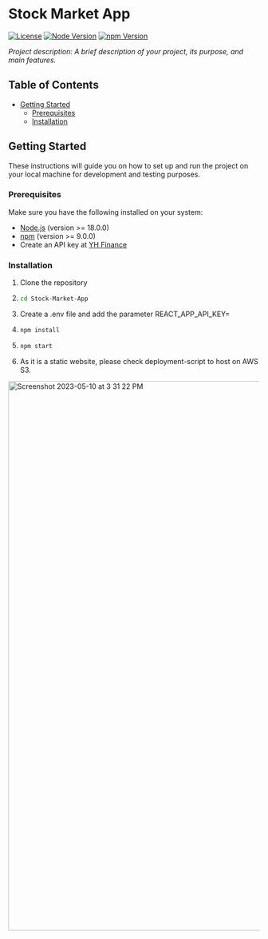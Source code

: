 # Stock Market App

[![License](https://img.shields.io/badge/License-MIT-green.svg)](https://opensource.org/licenses/MIT)
[![Node Version](https://img.shields.io/badge/node-%3E%3D%2018.0.0-brightgreen)](https://nodejs.org/en/)
[![npm Version](https://img.shields.io/badge/npm-%3E%3D%209.0.0-blue)](https://www.npmjs.com/)

_Project description: A brief description of your project, its purpose, and main features._

## Table of Contents

- [Getting Started](#getting-started)
  - [Prerequisites](#prerequisites)
  - [Installation](#installation)

## Getting Started

These instructions will guide you on how to set up and run the project on your local machine for development and testing purposes.

### Prerequisites

Make sure you have the following installed on your system:

- [Node.js](https://nodejs.org/en/download/) (version >= 18.0.0)
- [npm](https://www.npmjs.com/get-npm) (version >= 9.0.0)
- Create an API key at [YH Finance](https://www.financeapi.net/dashboard)

### Installation

1. Clone the repository

2. ```sh 
   cd Stock-Market-App
   ```
3. Create a .env file and add the parameter REACT_APP_API_KEY=<Your API KEY>
  
4. ```sh 
   npm install
   ```
  
5. ```sh 
   npm start
   ```
  
6. As it is a static website, please check deployment-script to host on AWS S3. 
  
  <img width="1101" alt="Screenshot 2023-05-10 at 3 31 22 PM" src="https://github.com/deosha/Stock-Market-App/assets/19653576/5caed8fc-c7e0-4b80-ac2f-029dfad87866">



